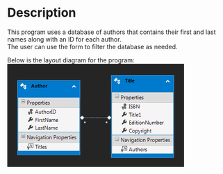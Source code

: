 # Description
This program uses a database of authors that contains their first and last names along with an ID for each author.\
The user can use the form to filter the database as needed.

Below is the layout diagram for the program:
![layout diagram](https://github.com/r-kill/c-sharp/blob/master/introMaterial/databaseIntro/displayAuthorsTable/layout%20diagram.PNG)
